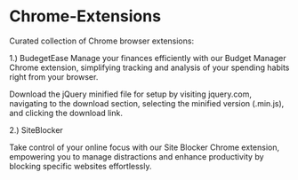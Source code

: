 # Chrome-Extensions
Curated collection of Chrome browser extensions:

1.) BudegetEase
  Manage your finances efficiently with our Budget Manager Chrome extension, simplifying tracking and analysis of your spending habits right from your browser.

  Download the jQuery minified file for setup by visiting jquery.com, navigating to the download section, selecting the minified version (.min.js), and clicking the download link.

2.) SiteBlocker

  Take control of your online focus with our Site Blocker Chrome extension, empowering you to manage distractions and enhance productivity by blocking specific websites effortlessly.
